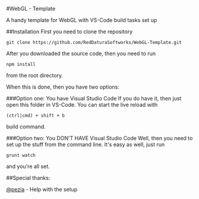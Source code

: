 #WebGL - Template

A handy template for WebGL with VS-Code build tasks set up

##Installation
First you need to clone the repository

```git clone https://github.com/RedDaturaSoftworks/WebGL-Template.git```

After you downloaded the source code, then you need to run

```npm install```

from the root directory.

When this is done, then you have two options:

###Option one: You have Visual Studio Code
If you do have it, then just open this folder in VS-Code.
You can start the live reload with
 
```(ctrl|cmd) + shift + b``` 

build command.

###Option two: You DON'T HAVE Visual Studio Code
Well, then you need to set up the stuff from the command line.
It's easy as well, just run 

```grunt watch```

and you're all set.

##Special thanks:

[@pezia](https://github.com/pezia) - Help with the setup<br />